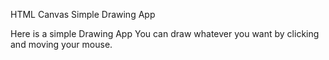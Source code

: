HTML Canvas
Simple Drawing App

Here is a simple Drawing App
You can draw whatever you want by clicking and moving your mouse.
